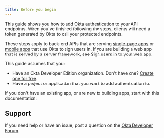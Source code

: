 ```yaml
---
title: Before you begin
---
```


<ApiAmProdWarning />

This guide shows you how to add Okta authentication to your API endpoints. When you've finished following the steps, clients will need a token generated by Okta to call your protected endpoints.

These steps apply to back-end APIs that are serving [single-page apps](/docs/guides/sign-into-spa/) or [mobile apps](/docs/guides/sign-into-mobile-app/) that use Okta to sign users in. If you are building a web app that is served by a server framework, see [Sign users in to your web app](/docs/guides/sign-into-web-app/).

This guide assumes that you:

* Have an Okta Developer Edition organization. Don't have one? [Create one for free](https://developer.okta.com/signup).
* Have a project or application that you want to add authentication to.

If you don't have an existing app, or are new to building apps, start with this documentation:

<StackSelector snippet="create-app"/>

## Support

If you need help or have an issue, post a question on the [Okta Developer Forum](https://devforum.okta.com).

<NextSectionLink/>
